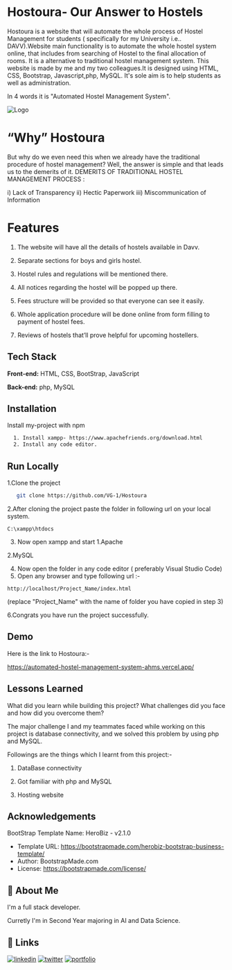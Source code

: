 
# Hostoura- Our Answer to Hostels
 
Hostoura is a website that will automate the whole process of Hostel Management for students ( specifically for my University i.e.. DAVV).Website main functionality is to automate the whole hostel system online, that includes from searching of Hostel to the final allocation of rooms.
It is a alternative to traditional hostel management system.
This website is made by me and my two colleagues.It is designed using HTML, CSS, Bootstrap, Javascript,php, MySQL.
It's sole aim is to help students as well as administration.

In 4 words it is "Automated Hostel Management System".

![Logo](https://github.com/VG-1/Hostoura/blob/master/assets/img/logo.jpeg)

# “Why” Hostoura

But why do we even need this when we already have the traditional procedure of hostel management? 
Well, the answer is simple and that leads us to the demerits of it.
DEMERITS OF TRADITIONAL HOSTEL MANAGEMENT PROCESS : 

 i) Lack of Transparency
 ii) Hectic Paperwork
 iii) Miscommunication of Information


# Features
1. The website will have all the details of hostels available in Davv.

2. Separate sections for boys and girls hostel.

3. Hostel rules and regulations will be mentioned there.

4. All notices regarding the hostel will be popped up there. 

5. Fees structure will be provided so that everyone can see it easily.

6. Whole application procedure will be done online from form filling to payment of hostel fees.

7. Reviews of hostels that’ll prove helpful for upcoming hostellers.




## Tech Stack

**Front-end:** HTML, CSS, BootStrap, JavaScript

**Back-end:** php, MySQL


## Installation

Install my-project with npm

```bash
  1. Install xampp- https://www.apachefriends.org/download.html
  2. Install any code editor.
```
    
## Run Locally

1.Clone the project

```bash
   git clone https://github.com/VG-1/Hostoura
```
2.After cloning the project paste the folder in following url on your local system.
 ```
 C:\xampp\htdocs
 ```
 3. Now open xampp and start
   1.Apache

   2.MySQL

4. Now open the folder in any code editor ( preferably Visual Studio Code)
5. Open any browser and type following url :-
```
http://localhost/Project_Name/index.html

```
 (replace "Project_Name" with the name of folder you have copied in step 3)

6.Congrats you have run the project successfully.


## Demo

Here is the link to Hostoura:-

https://automated-hostel-management-system-ahms.vercel.app/




## Lessons Learned

What did you learn while building this project? What challenges did you face and how did you overcome them?

The major challenge I and my teammates faced while working on this project is database connectivity, and we solved this problem by using php and MySQL.


Followings are the things which I learnt from this project:-
1. DataBase connectivity

2. Got familiar with php and MySQL

3. Hosting website 
## Acknowledgements

 BootStrap Template Name: HeroBiz - v2.1.0
  * Template URL: https://bootstrapmade.com/herobiz-bootstrap-business-template/
  * Author: BootstrapMade.com
  * License: https://bootstrapmade.com/license/
  
## 🚀 About Me
I'm a full stack developer.

Curretly I'm in Second Year majoring in AI and Data Science.


## 🔗 Links
[![linkedin](https://img.shields.io/badge/linkedin-0A66C2?style=for-the-badge&logo=linkedin&logoColor=white)](https://www.linkedin.com/vinayakgavariya)
[![twitter](https://img.shields.io/badge/twitter-1DA1F2?style=for-the-badge&logo=twitter&logoColor=white)](https://twitter.com/gavariyavinayak)
[![portfolio](https://img.shields.io/badge/my_portfolio-000?style=for-the-badge&logo=ko-fi&logoColor=white)]()










